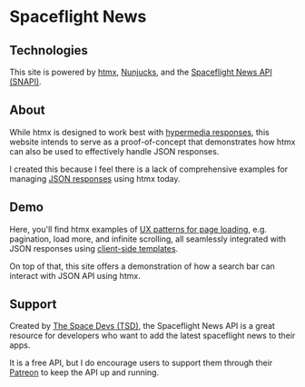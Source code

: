 # Spaceflight News

## Technologies

This site is powered by [htmx](https://htmx.org/), [Nunjucks](https://mozilla.github.io/nunjucks/), and the [Spaceflight News API (SNAPI)](https://api.spaceflightnewsapi.net/v4/docs/).

## About

While htmx is designed to work best with [hypermedia responses](https://htmx.org/essays/two-approaches-to-decoupling/#hypermedia-network-architecture-decoupling), this website intends to serve as a proof-of-concept that demonstrates how htmx can also be used to effectively handle JSON responses.

I created this because I feel there is a lack of comprehensive examples for managing [JSON responses](https://htmx.org/essays/two-approaches-to-decoupling/#json-data-apis-application-level-decoupling) using htmx today.

## Demo

Here, you'll find htmx examples of [UX patterns for page loading](https://developers.google.com/search/docs/specialty/ecommerce/pagination-and-incremental-page-loading), e.g. pagination, load more, and infinite scrolling, all seamlessly integrated with JSON responses using [client-side templates](https://htmx.org/extensions/client-side-templates/).

On top of that, this site offers a demonstration of how a search bar can interact with JSON API using htmx.

## Support

Created by [The Space Devs (TSD)](https://thespacedevs.com/), the Spaceflight News API is a great resource for developers who want to add the latest spaceflight news to their apps.

It is a free API, but I do encourage users to support them through their [Patreon](https://www.patreon.com/TheSpaceDevs) to keep the API up and running.
